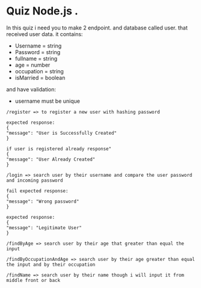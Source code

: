 # Quiz Node.js .

In this quiz i need you to make 2 endpoint. and database called user. that received user data. it contains:
- Username = string
- Password = string
- fullname = string
- age = number
- occupation = string
- isMarried = boolean


and have validation:
- username must be unique

```
/register => to register a new user with hashing password

expected response:
{
"message": "User is Successfully Created"
}

if user is registered already response"
{
"message": "User Already Created"
}

```
```
/login => search user by their username and compare the user password and incoming password

fail expected response:
{
"message": "Wrong password"
}

expected response:
{
"message": "Legitimate User"
}
```


```
/findByAge => search user by their age that greater than equal the input
```


```
/findByOccupationAndAge => search user by their age greater than equal the input and by their occupation
```

```
/findName => search user by their name though i will input it from middle front or back
```
